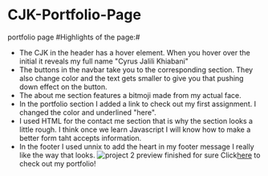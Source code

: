 # CJK-Portfolio-Page
portfolio page 
#Highlights of the page:#
* The CJK in the header has a hover element. When you hover over the initial it reveals my full name "Cyrus Jalili Khiabani"
* The buttons in the navbar take you to the corresponding section. They also change color and the text gets smaller to give you that pushing down effect on the button.
* The about me section features a bitmoji made from my actual face.
* In the portfolio section I added a link to check out my first assignment. I changed the color and underlined "here".
* I used HTML for the contact me section that is why the section looks a little rough. I think once we learn Javascript I will know how to make a better form taht accepts information.
* In the footer I used unnix to add the heart in my footer message I really like the way that looks.
![project 2 preview finished for sure](https://user-images.githubusercontent.com/102045473/177009116-74d7b11a-7eb1-481d-8c90-09b6b9a96eb8.png)
Click[here](https://cykj40.github.io/CJK-Portfolio-Page/) to check out my portfolio!


